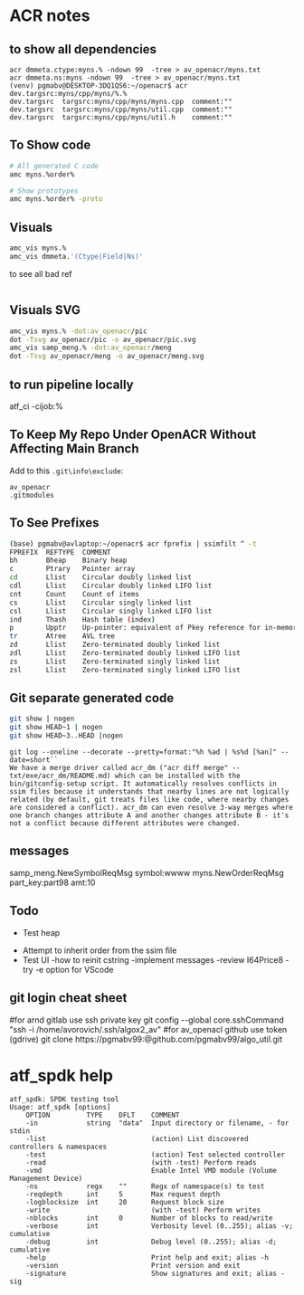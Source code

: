 
# ACR notes

## to show all dependencies
```
acr dmmeta.ctype:myns.% -ndown 99  -tree > av_openacr/myns.txt
acr dmmeta.ns:myns -ndown 99  -tree > av_openacr/myns.txt
(venv) pgmabv@DESKTOP-3DQ1QS6:~/openacr$ acr dev.targsrc:myns/cpp/myns/%.%
dev.targsrc  targsrc:myns/cpp/myns/myns.cpp  comment:""
dev.targsrc  targsrc:myns/cpp/myns/util.cpp  comment:""
dev.targsrc  targsrc:myns/cpp/myns/util.h    comment:""
```

## To Show code

```bash
# All generated C code
amc myns.%order%

# Show prototypes
amc myns.%order% -proto
```

## Visuals

```bash
amc_vis myns.%
amc_vis dmmeta.'(Ctype|Field|Ns)'
```
to see all bad ref
``` acr -check %
```

## Visuals SVG

```bash
amc_vis myns.% -dot:av_openacr/pic
dot -Tsvg av_openacr/pic -o av_openacr/pic.svg
amc_vis samp_meng.% -dot:av_openacr/meng
dot -Tsvg av_openacr/meng -o av_openacr/meng.svg
```
## to run pipeline locally 
atf_ci -cijob:%


## To Keep My Repo Under OpenACR Without Affecting Main Branch

Add to this `.git\info\exclude`:

```
av_openacr
.gitmodules
```

## To See Prefixes

```bash
(base) pgmabv@avlaptop:~/openacr$ acr fprefix | ssimfilt ^ -t
FPREFIX  REFTYPE  COMMENT
bh       Bheap    Binary heap
c        Ptrary   Pointer array
cd       Llist    Circular doubly linked list
cdl      Llist    Circular doubly linked LIFO list
cnt      Count    Count of items
cs       Llist    Circular singly linked list
csl      Llist    Circular singly linked LIFO list
ind      Thash    Hash table (index)
p        Upptr    Up-pointer: equivalent of Pkey reference for in-memory model
tr       Atree    AVL tree
zd       Llist    Zero-terminated doubly linked list
zdl      Llist    Zero-terminated doubly linked LIFO list
zs       Llist    Zero-terminated singly linked list
zsl      Llist    Zero-terminated singly linked LIFO list
```

## Git separate generated code

```bash
git show | nogen
git show HEAD~1 | nogen
git show HEAD~3..HEAD |nogen
```
 
```
git log --oneline --decorate --pretty=format:"%h %ad | %s%d [%an]" --date=short``
We have a merge driver called acr_dm ("acr diff merge" -- txt/exe/acr_dm/README.md) which can be installed with the bin/gitconfig-setup script. It automatically resolves conflicts in ssim files because it understands that nearby lines are not logically related (by default, git treats files like code, where nearby changes are considered a conflict). acr_dm can even resolve 3-way merges where one branch changes attribute A and another changes attribute B - it's not a conflict because different attributes were changed.

```

## messages
samp_meng.NewSymbolReqMsg symbol:wwww
myns.NewOrderReqMsg part_key:part98  amt:10

## Todo

+ Test heap
- Attempt to inherit order from the ssim file
- Test UI
-how to reinit cstring
-implement messages
-review I64Price8
-try -e option for VScode


## git login cheat sheet

#for arnd gitlab use ssh private key
git config --global core.sshCommand "ssh -i /home/avorovich/.ssh/algox2_av"
#for av_openacl github use token (gdrive) 
git clone https://pgmabv99:<avtoken4>@github.com/pgmabv99/algo_util.git

# atf_spdk help
```
atf_spdk: SPDK testing tool
Usage: atf_spdk [options]
    OPTION         TYPE    DFLT    COMMENT
    -in            string  "data"  Input directory or filename, - for stdin
    -list                          (action) List discovered controllers & namespaces
    -test                          (action) Test selected controller
    -read                          (with -test) Perform reads
    -vmd                           Enable Intel VMD module (Volume Management Device)
    -ns            regx    ""      Regx of namespace(s) to test
    -reqdepth      int     5       Max request depth
    -logblocksize  int     20      Request block size
    -write                         (with -test) Perform writes
    -nblocks       int     0       Number of blocks to read/write
    -verbose       int             Verbosity level (0..255); alias -v; cumulative
    -debug         int             Debug level (0..255); alias -d; cumulative
    -help                          Print help and exit; alias -h
    -version                       Print version and exit
    -signature                     Show signatures and exit; alias -sig
```